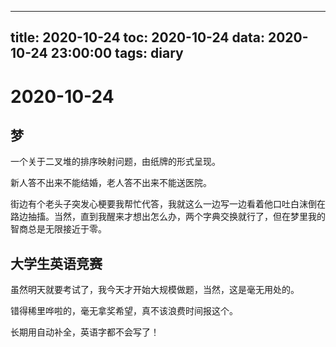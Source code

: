 
---
title: 2020-10-24
toc: 2020-10-24
data: 2020-10-24 23:00:00
tags: diary
---


# 2020-10-24

## 梦

一个关于二叉堆的排序映射问题，由纸牌的形式呈现。

新人答不出来不能结婚，老人答不出来不能送医院。

街边有个老头子突发心梗要我帮忙代答，我就这么一边写一边看着他口吐白沫倒在路边抽搐。当然，直到我醒来才想出怎么办，两个字典交换就行了，但在梦里我的智商总是无限接近于零。



## 大学生英语竞赛

虽然明天就要考试了，我今天才开始大规模做题，当然，这是毫无用处的。

错得稀里哗啦的，毫无拿奖希望，真不该浪费时间报这个。

长期用自动补全，英语字都不会写了！



